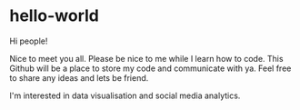 # hello-world
Hi people!

Nice to meet you all. Please be nice to me while I learn how to code. This Github will be a place to store my code and communicate with ya. Feel free to share any ideas and lets be friend.

I'm interested in data visualisation and social media analytics.
